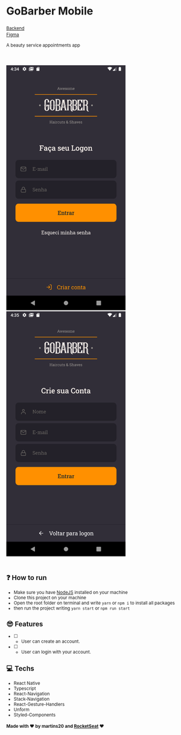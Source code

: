 # GoBarber Mobile

<small>[Backend](https://github.com/martins20/GoBarber-Backend)</small><br>
<small>[Figma](https://www.figma.com/file/VsKPJZgj03jPLsGTBpWdb1/GoBarber?node-id=0%3A1)

A beauty service appointments app

<br/>
<br/>
<img src="./gitHub/SignIn.png" alt="SignIn screen" height="650px"/>
<img src="./gitHub/SignUp.png" alt="SignUp screen" height="650px"/>

<br/>
<br/>

## :question: How to run

- Make sure you have [NodeJS](https://nodejs.org/) installed on your machine
- Clone this project on your machine
- Open the root folder on terminal and write `yarn` or `npm i` to install all packages
- then run the project writing `yarn start` or `npm run start`

## :sunglasses: Features

- [ ] - User can create an account.
- [ ] - User can login with your account.

## :computer: Techs

- React Native
- Typescript
- React-Navigation
- Stack-Navigation
- React-Gesture-Handlers
- Unform
- Styled-Components

#### Made with :heart: by martins20 and [RocketSeat](https://rocketseat.com.br) :heart:
